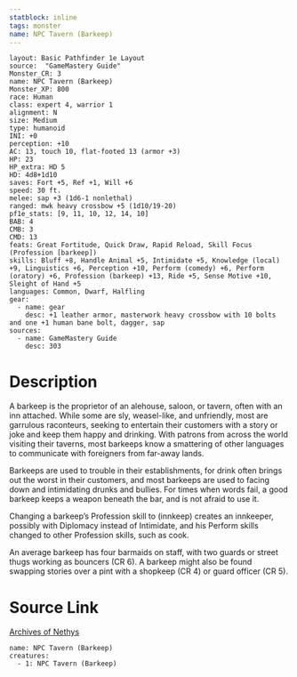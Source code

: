```yaml
---
statblock: inline
tags: monster
name: NPC Tavern (Barkeep)
---
```

```statblock
layout: Basic Pathfinder 1e Layout
source:  "GameMastery Guide"
Monster_CR: 3
name: NPC Tavern (Barkeep)
Monster_XP: 800
race: Human
class: expert 4, warrior 1
alignment: N
size: Medium
type: humanoid
INI: +0
perception: +10
AC: 13, touch 10, flat-footed 13 (armor +3)
HP: 23
HP_extra: HD 5
HD: 4d8+1d10
saves: Fort +5, Ref +1, Will +6
speed: 30 ft.
melee: sap +3 (1d6-1 nonlethal)
ranged: mwk heavy crossbow +5 (1d10/19-20)
pf1e_stats: [9, 11, 10, 12, 14, 10]
BAB: 4
CMB: 3
CMD: 13
feats: Great Fortitude, Quick Draw, Rapid Reload, Skill Focus (Profession [barkeep])
skills: Bluff +8, Handle Animal +5, Intimidate +5, Knowledge (local) +9, Linguistics +6, Perception +10, Perform (comedy) +6, Perform (oratory) +6, Profession (barkeep) +13, Ride +5, Sense Motive +10, Sleight of Hand +5
languages: Common, Dwarf, Halfling
gear:
  - name: gear
    desc: +1 leather armor, masterwork heavy crossbow with 10 bolts and one +1 human bane bolt, dagger, sap
sources:
  - name: GameMastery Guide
    desc: 303
```
# Description
A barkeep is the proprietor of an alehouse, saloon, or tavern, often with an inn attached. While some are sly, weasel-like, and unfriendly, most are garrulous raconteurs, seeking to entertain their customers with a story or joke and keep them happy and drinking. With patrons from across the world visiting their taverns, most barkeeps know a smattering of other languages to communicate with foreigners from far-away lands.

Barkeeps are used to trouble in their establishments, for drink often brings out the worst in their customers, and most barkeeps are used to facing down and intimidating drunks and bullies. For times when words fail, a good barkeep keeps a weapon beneath the bar, and is not afraid to use it.

Changing a barkeep’s Profession skill to (innkeep) creates an innkeeper, possibly with Diplomacy instead of Intimidate, and his Perform skills changed to other Profession skills, such as cook.

An average barkeep has four barmaids on staff, with two guards or street thugs working as bouncers (CR 6). A barkeep might also be found swapping stories over a pint with a shopkeep (CR 4) or guard officer (CR 5).
# Source Link
[Archives of Nethys](https://aonprd.com/NPCDisplay.aspx?ItemName=Tavern%20(Barkeep))
```encounter-table
name: NPC Tavern (Barkeep)
creatures:
  - 1: NPC Tavern (Barkeep)
```
